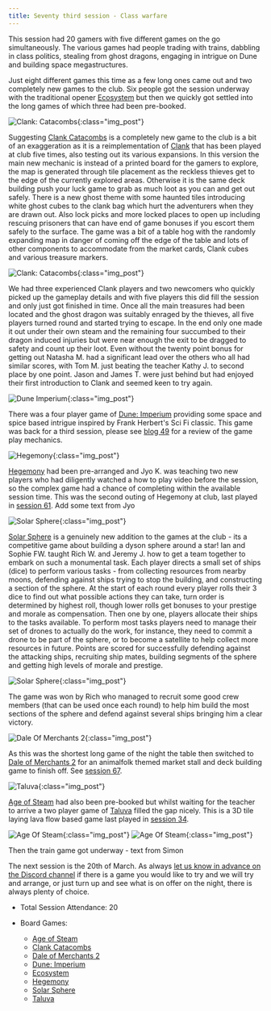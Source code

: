 ```yaml
---
title: Seventy third session - Class warfare
---
```


This session had 20 gamers with five different games on the go simultaneously. The various games had people trading with trains, dabbling in class politics, stealing from ghost dragons, engaging in intrigue on Dune and building space megastructures. 

Just eight different games this time as a few long ones came out and two completely new games to the club. Six people got the session underway with the traditional opener [Ecosystem][E] but then we quickly got settled into the long games of which three had been pre-booked. 

![Clank: Catacombs](/images/posts/2024_03_06/Clank01.jpg "Clank: Catacombs"){:class="img_post"}

Suggesting [Clank Catacombs][CC] is a completely new game to the club is a bit of an exaggeration as it is a reimplementation of  [Clank][C] that has been played at club five times, also testing out its various expansions. In this version the main new mechanic is instead of a printed board for the gamers to explore, the map is generated through tile placement as the reckless thieves get to the edge of the currently explored areas. Otherwise it is the same deck building push your luck game to grab as much loot as you can and get out safely. There is a new ghost theme with some haunted tiles introducing white ghost cubes to the clank bag which hurt the adventurers when they are drawn out. Also lock picks and more locked places to open up including rescuing prisoners that can have end of game bonuses if you escort them safely to the surface. The game was a bit of a table hog with the randomly expanding map in danger of coming off the edge of the table and lots of other components to accommodate from the market cards, Clank cubes and various treasure markers.

![Clank: Catacombs](/images/posts/2024_03_06/Clank02.jpg "Clank: Catacombs"){:class="img_post"}

We had three experienced Clank players and two newcomers who quickly picked up the gameplay details and with five players this did fill the session and only just got finished in time. Once all the main treasures had been located and the ghost dragon was suitably enraged by the thieves, all five players turned round and started trying to escape. In the end only one made it out under their own steam and the remaining four succumbed to their dragon induced injuries but were near enough the exit to be dragged to safety and count up their loot. Even without the twenty point bonus for getting out Natasha M. had a significant lead over the others who all had similar scores, with Tom M. just beating the teacher Kathy J. to second place by one point. Jason and James T. were just behind but had enjoyed their first introduction to Clank and seemed keen to try again.

![Dune Imperium](/images/posts/2024_03_06/DuneImperium01.jpg "Dune Imperium"){:class="img_post"}

There was a four player game of [Dune: Imperium][DI] providing some space and spice based intrigue inspired by Frank Herbert's Sci Fi classic. This game was back for a third session, please see [blog 49][49] for a review of the game play mechanics.

![Hegemony](/images/posts/2024_03_06/Hegemony01.jpg "Hegemony"){:class="img_post"}

[Hegemony][Hg] had been pre-arranged and Jyo K. was teaching two new players who had diligently watched a how to play video before the session, so the complex game had a chance of completing within the available session time. This was the second outing of Hegemony at club, last played in [session 61][61].
Add some text from Jyo

![Solar Sphere](/images/posts/2024_03_06/SolarSphere01.jpg "Solar Sphere"){:class="img_post"}

[Solar Sphere][SS] is a genuinely new addition to the games at the club - its a competitive game about building a dyson sphere around a star! Ian and Sophie FW. taught Rich W. and Jeremy J. how to get a team together to embark on such a monumental task. Each player directs a small set of ships (dice) to perform various tasks - from collecting resources from nearby moons, defending against ships trying to stop the building, and constructing a section of the sphere. At the start of each round every player rolls their 3 dice to find out what possible actions they can take, turn order is determined by highest roll, though lower rolls get bonuses to your prestige and morale as compensation. Then one by one, players allocate their ships to the tasks available. To perform most tasks players need to manage their set of drones to actually do the work, for instance, they need to commit a drone to be part of the sphere, or to become a satellite to help collect more resources in future. Points are scored for successfully defending against the attacking ships, recruiting ship mates, building segments of the sphere and getting high levels of morale and prestige.

![Solar Sphere](/images/posts/2024_03_06/SolarSphere02.jpg "Solar Sphere"){:class="img_post"}

The game was won by Rich who managed to recruit some good crew members (that can be used once each round) to help him build the most sections of the sphere and defend against several ships bringing him a clear victory.

![Dale Of Merchants 2](/images/posts/2024_03_06/DaleOfMerchants01.jpg "Dale Of Merchants 2"){:class="img_post"}

As this was the shortest long game of the night the table then switched to [Dale of Merchants 2][DoM] for an animalfolk themed market stall and deck building game to finish off. See [session 67][67].

![Taluva](/images/posts/2024_03_06/Taluva01.jpg "Taluva"){:class="img_post"}

[Age of Steam][AoS] had also been pre-booked but whilst waiting for the teacher to arrive a two player game of [Taluva][Tv] filled the gap nicely. This is a 3D tile laying lava flow based game last played in [session 34][34]. 

![Age Of Steam](/images/posts/2024_03_06/AgeOfSteam01.jpg "Age Of Steam"){:class="img_post"}
![Age Of Steam](/images/posts/2024_03_06/AgeOfSteam02.jpg "Age Of Steam"){:class="img_post"}

Then the train game got underway - text from Simon

The next session is the 20th of March. As always [let us know in advance on the Discord channel][Contact] if there is a game you would like to try and we will try and arrange, or just turn up and see what is on offer on the night, there is always plenty of choice. 

* Total Session Attendance: 20
* Board Games:

	 * [Age of Steam][AoS]
	 * [Clank Catacombs][CC]
	 * [Dale of Merchants 2][DoM]
	 * [Dune: Imperium][DI]
	 * [Ecosystem][E]
	 * [Hegemony][Hg]
	 * [Solar Sphere][SS]
	 * [Taluva][Tv]

	
[34]: /2022/07/13/thirtyfourth-session.html
[49]: /2023/03/08/fortyninth-session.html
[61]: /2023/08/23/sixtyfirst-session.html
[67]: /2023/11/15/sixtyseventh-session.html

[AoS]: {{site.data.BoardGameLinks.AgeOfSteam.Link}}
[CC]: {{site.data.BoardGameLinks.ClankCatacombs.Link}}
[DoM]: {{site.data.BoardGameLinks.DaleOfMerchants.Link}}
[DI]: {{site.data.BoardGameLinks.DuneImperium.Link}}
[E]: {{site.data.BoardGameLinks.Ecosystem.Link}}
[Hg]: {{site.data.BoardGameLinks.Hegemony.Link}}
[SS]: {{site.data.BoardGameLinks.SolarSphere.Link}}
[Tv]: {{site.data.BoardGameLinks.Taluva.Link}}

[C]: {{site.data.BoardGameLinks.Clank.Link}}

[Contact]: /Contact.html
